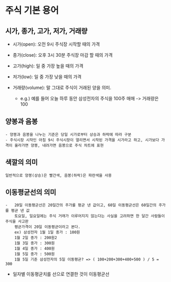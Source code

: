 # 주식 기본 용어

## 시가, 종가, 고가, 저가, 거래량

-   시가(open): 오전 9시 주식장 시작할 때의 가격
-   종가(close): 오후 3시 30분 주식장 마감 할 때의 가격
-   고가(high): 일 중 가장 높을 때의 가격
-   저가(low): 일 중 가장 낮을 때의 가격
-   거래량(volume): 말 그대로 주식이 거래된 양을 의미.

    -   e.g.) 예를 들어 오늘 하루 동안 삼성전자의 주식을 100주 매매 -> 거래량은 100

## 양봉과 음봉

    - 양봉과 음봉을 나누는 기준은 당일 시가로부터 상승과 하락에 따라 구분
    - 주식시장 시작인 아침 9시 주식시장이 열리면서 시작된 가격을 시가라고 하고, 시가보다 가격이 올라가면 양봉, 내려가면 음봉으로 주식 차트에 표현

## 색깔의 의미

    일반적으로 양봉(상승)은 빨간색, 음봉(하락)은 파란색을 사용

## 이동평균선의 의미

    -   20일 이동평균선은 20일간의 주가를 평균 낸 값이고, 60일 이동평균선은 60일간의 주가를 평균 낸 값
        토요일, 일요일에는 주식 거래가 이루어지지 않는다는 사실을 고려하면 한 달간 사람들이 주식을 사고판
        평균가격이 20일 이동평균이라고 본다.
        ex) 삼성전자 1월 1일 종가 : 100원
        1월 2일 종가 : 200원2
        1월 3일 종가 : 300원
        1월 4일 종가 : 400원
        1월 5일 종가 : 500원
        1월 5일 기준 삼성전자의 5일 이동평균? => ( 100+200+300+400+500 ) / 5 = 300

-   일자별 이동평균치를 선으로 연결한 것이 이동평균선
